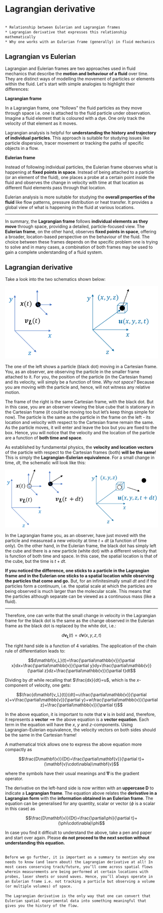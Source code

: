 # Lagrangian derivative

```{note} Important things to retain from this chapter

* Relationship between Eulerian and Lagrangian frames 
* Lagrangian derivative that expresses this relationship mathematically 
* Why one works with an Eulerian frame (generally) in fluid mechanics  

```

## Lagrangian vs Eulerian

Lagrangian and Eulerian frames are two approaches used in fluid mechanics that describe the **motion and behaviour of a fluid** over time. They are distinct ways of modelling the movement of particles or elements within the fluid. Let's start with simple analogies to highlight their differences: 

**Lagrangian frame**

In a Lagrangian frame, one "follows" the fluid particles as they move through space i.e. one is attached to the fluid particle under observation. Imagine a fluid element that is coloured with a dye. One only track the velocity of that element as it moves.  

Lagrangian analysis is helpful for **understanding the history and trajectory of individual particles**. This approach is suitable for studying issues like particle dispersion, tracer movement or tracking the paths of specific objects in a flow. 

**Eulerian frame**

Instead of following individual particles, the Eulerian frame observes what is happening at **fixed points in space**. Instead of being attached to a particle (or an element of the fluid), one places a probe at a certain point inside the fluid and observes the change in velocity with time at that location as different fluid elements pass through that location.  

Eulerian analysis is more suitable for studying the **overall properties of the fluid** like flow patterns, pressure distribution or heat transfer. It provides a global view of what is happening in the fluid at various locations. 

---

In summary, the **Lagrangian frame** follows **individual elements as they move** through space, providing a detailed, particle-focused view. The **Eulerian frame**, on the other hand, observes **fixed points in space**, offering a broader, location-based perspective on the behaviour of the fluid. The choice between these frames depends on the specific problem one is trying to solve and in many cases, a combination of both frames may be used to gain a complete understanding of a fluid system. 

## Lagrangian derivative

Take a look into the two schematics shown below:

![gauss4](./figs/gauss4.png "gauss4")

The one of the left shows a particle (black dot) moving in a Cartesian frame. You, as an observer, are observing the particle in the smaller frame attached to it. For you, the position of the particle (in the Cartesian frame) and its velocity, will simply be a function of time. *Why not space?* Because you are moving with the particle and, hence, will not witness any relative motion.  

The frame of the right is the same Cartesian frame, with the black dot. But in this case, you are an observer viewing the blue cube that is stationary in the Cartesian frame (it could be moving too but let’s keep things simple for now). The particle is the same as the particle in the frame on the left - its location and velocity with respect to the Cartesian frame remain the same. As the particle moves, it will enter and leave the box but you are fixed to the box. Hence, you will notice that the velocity and the location of the particle are a function of **both time and space**. 

As established by fundamental physics, the **velocity and location vectors** of the particle with respect to the Cartesian frames (both) **will be the same**! This is simply the **Lagrangian-Eulerian equivalence**. For a small change in time, $dt$, the schematic will look like this:

![gauss5](./figs/gauss5.png "gauss5")

In the Lagrangian frame you, as an observer, have just moved with the particle and measuread a new velocity at time $t+dt$ (a function of time only). On the other hand, in the Eulerian frame, the black dot has simply left the cube and there is a new particle (white dot) with a different velocity that is function of both time and space. In this case, the spatial location is that of the cube, but the time is $t+dt$.

**If you noticed the difference, one sticks to a particle in the Lagrangian frame and in the Eulerian one sticks to a spatial location while observing the particles that come and go.** But, for an infinitesimally small $dt$ and if the particles form a continuum, i.e. the spatial scale at which the particles are being observed is much larger than the molecular scale. This means that the particles although separate can be viewed as a continuous mass (like a fluid).

---

Therefore, one can write that the small change in velocity in the Lagrangian frame for the black dot is the same as the change observed in the Eulerian frame as the black dot is replaced by the white dot, i.e.:

$$d\mathbf{v_L}(t)=d\mathbf{v}(x,y,z,t)$$

The right hand side is a function of 4 variables. The application of the chain rule of differentiation leads to:

$$d\mathbf{v_L}(t)=\frac{\partial\mathbb{v}}{\partial x}dx+\frac{\partial\mathbb{v}}{\partial y}dy+\frac{\partial\mathbb{v}}{\partial z}dz+\frac{\partial\mathbb{v}}{\partial t}dt$$

Dividing by $dt$ while recalling that $\frac{dx}{dt}=u$, which is the $x$-component of velocity, one gets:

$$\frac{d\mathbf{v_L}(t)}{dt}=u\frac{\partial\mathbb{v}}{\partial x}+v\frac{\partial\mathbb{v}}{\partial y}+w\frac{\partial\mathbb{v}}{\partial z}+\frac{\partial\mathbb{v}}{\partial t}$$

In the above equation, it is important to note that $\mathbf{v}$ is in bold and, therefore, it represents a **vector** $\implies$ the above equation is a **vector equation**. Each term in the equation will have the $x$, $y$ and $z$-components. Using Lagrangian-Eulerian equivalence, the velocity vectors on both sides should be the same in the Cartesian frame!

A mathematical trick allows one to express the above equation more compactly as

$$\frac{D\mathbf{v}}{Dt}=\frac{\partial\mathbf{v}}{\partial t}+(\mathbf{v}\cdot\nabla)\mathbf{v}$$

where the symbols have their usual meanings and $\mathbf{\nabla}$ is the gradient operator.

The derivative on the left-hand side is now written with an **uppercase D** to indicate a **Lagrangian frame**. The equation above relates the **derivative in a Lagrangian form** with the **information obtained in an Eulerian frame**. The equation can be generalised for any quantity, scalar or vector ($\phi$ is a scalar in this case) as

$$\frac{D\mathbf{v}}{Dt}=\frac{\partial\phi}{\partial t}+(\phi\cdot\nabla)\phi$$

In case you find it difficult to understand the above, take a pen and paper and start over again. Please **do not proceed to the next section without understanding this equation.**

```{note} Importance of the Lagrangian derivative

Before we go further, it is important as a summary to mention why one needs to know (and learn about) the Lagrangian derivative at all! In most cases conserving track/future, you’ll come across spatial flows wherein measurements are being performed at certain locations with probes, laser sheets or sound waves. Hence, you’ll always operate in an Eulerian frame i.e. not tracking a particle but observing a volume (or multiple volumes) of space.  

The Lagrangian derivative is the only way that one can convert that Eulerian spatial experimental data into something meaningful that gives you the history of the flow.  
```